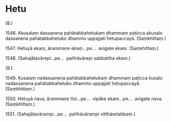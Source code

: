 

# Hetu





(8.)

1546\. Akusalaṃ dassanena pahātabbahetukaṃ dhammaṃ paṭicca akusalo dassanena pahātabbahetuko dhammo uppajjati hetupaccayā. (Saṃkhittaṃ.)

1547\. Hetuyā ekaṃ, ārammaṇe ekaṃ…pe…  avigate ekaṃ. (Saṃkhittaṃ.)

1548\. (Sahajātavārepi…pe…  pañhāvārepi sabbattha ekaṃ.)

(9.)

1549\. Kusalaṃ nadassanena pahātabbahetukaṃ dhammaṃ paṭicca kusalo nadassanena pahātabbahetuko dhammo uppajjati hetupaccayā. (Saṃkhittaṃ.)

1550\. Hetuyā nava, ārammaṇe tīṇi…pe…  vipāke ekaṃ…pe…  avigate nava. (Saṃkhittaṃ.)

1551\. (Sahajātavārampi…pe…  pañhāvārampi vitthāretabbaṃ.)



